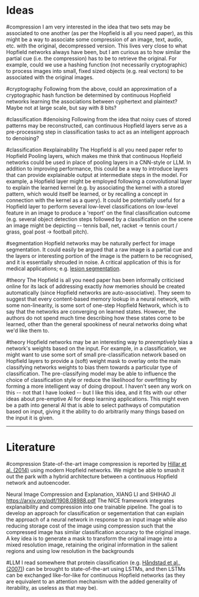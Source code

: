 
# Ideas

#compression 
I am very interested in the idea that two sets may be associated to one another (as per the Hopfield is all you need paper), as this might be a way to associate some compression of an image, text, audio, etc. with the original, decompressed version. This lives very close to what Hopfield networks always have been, but I am curious as to how similar the partial cue (i.e. the compression) has to be to retrieve the original. For example, could we use a hashing function (not necessarily cryptographic) to process images into small, fixed sized objects (e.g. real vectors) to be associated with the original images.

#cryptography 
Following from the above, could an approximation of a cryptographic hash function be determined by continuous Hopfield networks learning the associations between cyphertext and plaintext? Maybe not at large scale, but say with 8 bits?

#classification #denoising
Following from the idea that noisy cues of stored patterns may be reconstructed, can continuous Hopfield layers serve as a pre-processing step in classification tasks to act as an intelligent approach to denoising?

#classification #explainability
The Hopfield is all you need paper refer to Hopfield Pooling layers, which makes me think that continuous Hopfield networks could be used in place of pooling layers in a CNN-style or LLM. In addition to improving performance, this could be a way to introduce layers that can provide explainable output at intermediate steps in the model. For example, a Hopfield layer might be employed following a convolutional layer to explain the learned kernel (e.g. by associating the kernel with a stored pattern, which would itself be learned, or by recalling a concept in connection with the kernel as a query). It could be potentially useful for a Hopfield layer to perform several low-level classifications on low-level feature in an image to produce a 'report' on the final classification outcome (e.g. several object detection steps followed by a classification on the scene an image might be depicting -- tennis ball, net, racket -> tennis court / grass, goal post -> football pitch).

#segmentation
Hopfield networks may be naturally perfect for image segmentation. It could easily be argued that a raw image is a partial cue and the layers or interesting portion of the image is the pattern to be recognised, and it is essentially shrouded in noise. A critical application of this is for medical applications; e.g. [lesion segmentation](https://paperswithcode.com/task/lesion-segmentation).

#theory
The Hopfield is all you need paper has been informally criticised online for its lack of addressing exactly *how* memories should be created automatically (since Hopfield networks are auto-associative). They seem to suggest that every content-based memory lookup in a neural network, with some non-linearity, is some sort of one-step Hopfield Network, which is to say that the networks are converging on learned states. However, the authors do not spend much time describing how these states come to be learned, other than the general spookiness of neural networks doing what we'd like them to.

#theory
Hopfield networks may be an interesting way to *preemptively* bias a network's weights based on the input. For example, in a classification, we might want to use some sort of small pre-classification network based on Hopfield layers to provide a (soft) weight mask to overlay onto the main classifying networks weights to bias them towards a particular type of classification. The pre-classifying model may be able to influence the choice of classification style or reduce the likelihood for overfitting by forming a more intelligent way of doing dropout. I haven't seen any work on this -- not that I have looked -- but I like this idea, and it fits with our other ideas about pre-emptive AI for deep learning applications. This might even be a path into general AI that is able to select pathways of computation based on input, giving it the ability to do arbitrarily many things based on the input it is given. 

---

# Literature

#compression
State-of-the-art image compression is reported by [Hillar et al. (2014)](https://redwood.berkeley.edu/wp-content/uploads/2018/01/hillar2014hopfield.pdf) using modern Hopfield networks. We might be able to smash it out the park with a hybrid architecture between a continuous Hopfield network and autoencoder.

Neural Image Compression and Explanation, XIANG LI and SHIHAO JI
https://arxiv.org/pdf/1908.08988.pdf
The NICE framework integrates explanaibility and compression into one trainable pipeline. The goal is to develop an approach for classification or segementation that can explain the approach of a neural network in response to an input image while also reducing storage cost of the image using compression such that the compressed image has similar classification accuracy to the original image. 
A key idea is to generate a mask to transform the original image into a mixed resolution image, retaining the original information in the salient regions and using low resolution in the backgrounds

#LLM
I read somewhere that protein classification (e.g. [Håndstad et al., (2007)](https://link.springer.com/article/10.1186/1471-2105-8-23)) can be brought to state-of-the-art using LSTMs, and then LSTMs can be exchanged like-for-like for continuous Hopfield networks (as they are equivalent to an attention mechanism with the added generality of iterability, as useless as that may be).


